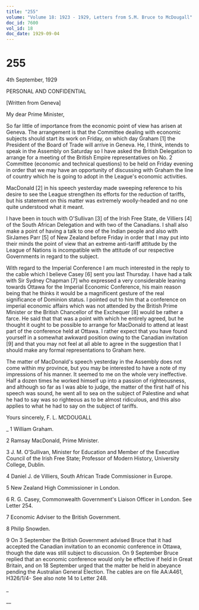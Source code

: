 ```yaml
---
title: "255"
volume: "Volume 18: 1923 - 1929, Letters from S.M. Bruce to McDougall"
doc_id: 7600
vol_id: 18
doc_date: 1929-09-04
---
```


# 255

4th September, 1929

PERSONAL AND CONFIDENTIAL

[Written from Geneva]

My dear Prime Minister,

So far little of importance from the economic point of view has arisen at Geneva. The arrangement is that the Committee dealing with economic subjects should start its work on Friday, on which day Graham [1] the President of the Board of Trade will arrive in Geneva. He, I think, intends to speak in the Assembly on Saturday so I have asked the British Delegation to arrange for a meeting of the British Empire representatives on No. 2 Committee (economic and technical questions) to be held on Friday evening in order that we may have an opportunity of discussing with Graham the line of country which he is going to adopt in the League's economic activities.

MacDonald [2] in his speech yesterday made sweeping reference to his desire to see the League strengthen its efforts for the reduction of tariffs, but his statement on this matter was extremely woolly-headed and no one quite understood what it meant.

I have been in touch with O'Sullivan [3] of the Irish Free State, de Villiers [4] of the South African Delegation and with two of the Canadians. I shall also make a point of having a talk to one of the Indian people and also with SirJames Parr [5] of New Zealand before Friday in order that I may put into their minds the point of view that an extreme anti-tariff attitude by the League of Nations is incompatible with the attitude of our respective Governments in regard to the subject.

With regard to the Imperial Conference I am much interested in the reply to the cable which I believe Casey [6] sent you last Thursday. I have had a talk with Sir Sydney Chapman [7] who expressed a very considerable leaning towards Ottawa for the Imperial Economic Conference, his main reason being that he thinks it would be a magnificent gesture of the real significance of Dominion status. I pointed out to him that a conference on imperial economic affairs which was not attended by the British Prime Minister or the British Chancellor of the Exchequer [8] would be rather a farce. He said that that was a point with which he entirely agreed, but he thought it ought to be possible to arrange for MacDonald to attend at least part of the conference held at Ottawa. I rather expect that you have found yourself in a somewhat awkward position owing to the Canadian invitation [9] and that you may not feel at all able to agree in the suggestion that I should make any formal representations to Graham here.

The matter of MacDonald's speech yesterday in the Assembly does not come within my province, but you may be interested to have a note of my impressions of his manner. It seemed to me on the whole very ineffective. Half a dozen times he worked himself up into a passion of righteousness, and although so far as I was able to judge, the matter of the first half of his speech was sound, he went all to sea on the subject of Palestine and what he had to say was so righteous as to be almost ridiculous, and this also applies to what he had to say on the subject of tariffs.

Yours sincerely, F. L. MCDOUGALL 

_ 1 William Graham.

2 Ramsay MacDonald, Prime Minister.

3 J. M. O'Sullivan, Minister for Education and Member of the Executive Council of the Irish Free State; Professor of Modern History, University College, Dublin.

4 Daniel J. de Villiers, South African Trade Commissioner in Europe.

5 New Zealand High Commissioner in London.

6 R. G. Casey, Commonwealth Government's Liaison Officer in London. See Letter 254.

7 Economic Adviser to the British Government.

8 Philip Snowden.

9 On 3 September the British Government advised Bruce that it had accepted the Canadian invitation to an economic conference in Ottawa, though the date was still subject to discussion. On 9 September Bruce replied that an economic conference would only be effective if held in Great Britain, and on 18 September urged that the matter be held in abeyance pending the Australian General Election. The cables are on file AA:A461, H326/1/4- See also note 14 to Letter 248.

_

__
